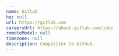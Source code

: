 ```yaml
---
name: Gitlab
hq: null
url: https://gitlab.com
careersUrl: https://about.gitlab.com/jobs
remoteModel: null
timezone: null
description: Competitor to GitHub.
---
```

